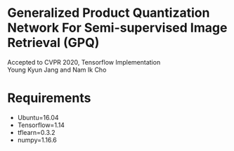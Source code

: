 # Generalized Product Quantization Network For Semi-supervised Image Retrieval (GPQ)
Accepted to CVPR 2020, Tensorflow Implementation  
Young Kyun Jang and Nam Ik Cho

# Requirements
- Ubuntu=16.04
- Tensorflow=1.14
- tflearn=0.3.2
- numpy=1.16.6
